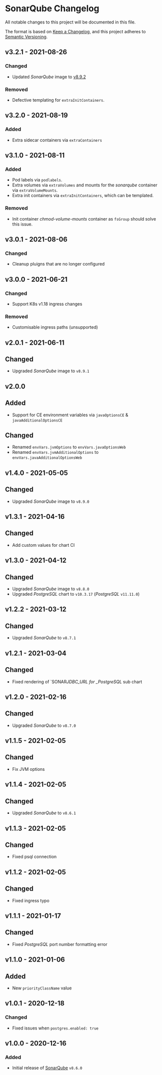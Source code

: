# SonarQube Changelog

All notable changes to this project will be documented in this file.

The format is based on [Keep a Changelog](https://keepachangelog.com/en/1.0.0/),
and this project adheres to [Semantic Versioning](https://semver.org/spec/v2.0.0.html).

<!-- ## [UNRELEASED]
### Added
### Changed
### Deprecated
### Removed -->

## v3.2.1 - 2021-08-26

### Changed

- Updated _SonarQube_ image to [v8.9.2](https://www.sonarqube.org/sonarqube-8-9-lts/)

### Removed

- Defective templating for `extraInitContainers`.

## v3.2.0 - 2021-08-19

### Added

- Extra sidecar containers via `extraContainers`

## v3.1.0 - 2021-08-11

### Added

- Pod labels via `podlabels`.
- Extra volumes via `extraVolumes` and mounts for the _sonarqube_ container via `extraVolumeMounts`.
- Extra init containers via `extraInitContainers`, which can be templated.

### Removed

- Init container _chmod-volume-mounts_ container as `fsGroup` should solve this issue.

## v3.0.1 - 2021-08-06

### Changed

- Cleanup pluigns that are no longer configured

## v3.0.0 - 2021-06-21

### Changed

- Support K8s v1.18 ingress changes

### Removed

- Customisable ingress paths (unsupported)

## v2.0.1 - 2021-06-11

## Changed

- Upgraded _SonarQube_ image to `v8.9.1`

## v2.0.0

## Added

- Support for CE environment variables via `javaOptionsCE` & `javaAdditionalOptionsCE`

## Changed

- Renamed `envVars.jvmOptions` to `envVars.javaOptionsWeb`
- Renamed `envVars.jvmAdditionalOptions` to `envVars.javaAdditionalOptionsWeb`

## v1.4.0 - 2021-05-05

## Changed

- Upgraded _SonarQube_ image to `v8.9.0`

## v1.3.1 - 2021-04-16

## Changed

- Add custom values for chart CI

## v1.3.0 - 2021-04-12

## Changed

- Upgraded _SonarQube_ image to `v8.8.0`
- Upgraded _PostgreSQL_ chart to `v10.3.17` (_PostgreSQL_ `v11.11.0`)

## v1.2.2 - 2021-03-12

## Changed

- Upgraded _SonarQube_ to `v8.7.1`

## v1.2.1 - 2021-03-04

## Changed

- Fixed rendering of `SONAR*JDBC_URL for \_PostgreSQL* sub chart

## v1.2.0 - 2021-02-16

## Changed

- Upgraded _SonarQube_ to `v8.7.0`

## v1.1.5 - 2021-02-05

## Changed

- Fix JVM options

## v1.1.4 - 2021-02-05

## Changed

- Upgraded _SonarQube_ to `v8.6.1`

## v1.1.3 - 2021-02-05

## Changed

- Fixed psql connection

## v1.1.2 - 2021-02-05

## Changed

- Fixed ingress typo

## v1.1.1 - 2021-01-17

## Changed

- Fixed _PostgreSQL_ port number formatting error

## v1.1.0 - 2021-01-06

## Added

- New `priorityClassName` value

## v1.0.1 - 2020-12-18

### Changed

- Fixed issues when `postgres.enabled: true`

## v1.0.0 - 2020-12-16

### Added

- Initial release of [SonarQube](https://www.sonarqube.org/) `v8.6.0`
